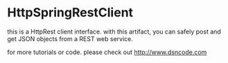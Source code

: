 # HttpSpringRestClient
this is a HttpRest client interface. with this artifact, you can safely post and get JSON objects from a REST web service.

for more tutorials or code. please check out http://www.dsncode.com